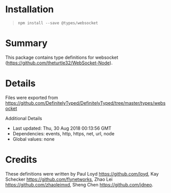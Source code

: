 # Installation
> `npm install --save @types/websocket`

# Summary
This package contains type definitions for websocket (https://github.com/theturtle32/WebSocket-Node).

# Details
Files were exported from https://github.com/DefinitelyTyped/DefinitelyTyped/tree/master/types/websocket

Additional Details
 * Last updated: Thu, 30 Aug 2018 00:13:56 GMT
 * Dependencies: events, http, https, net, url, node
 * Global values: none

# Credits
These definitions were written by Paul Loyd <https://github.com/loyd>, Kay Schecker <https://github.com/flynetworks>, Zhao Lei <https://github.com/zhaoleimxd>, Sheng Chen <https://github.com/jdneo>.
